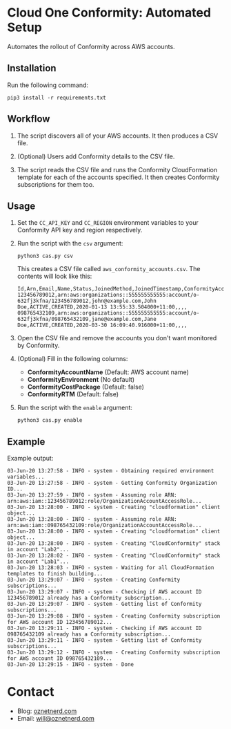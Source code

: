 # Cloud One Conformity: Automated Setup

Automates the rollout of Conformity across AWS accounts. 

## Installation

Run the following command:

```
pip3 install -r requirements.txt
```

## Workflow

1. The script discovers all of your AWS accounts. It then produces a CSV file.

2. (Optional) Users add Conformity details to the CSV file.

3. The script reads the CSV file and runs the Conformity CloudFormation template for each of the accounts specified. It then creates Conformity subscriptions for them too. 

## Usage

1. Set the `CC_API_KEY` and `CC_REGION` environment variables to your Conformity API key and region respectively.

2. Run the script with the `csv` argument:

    ```
    python3 cas.py csv
    ```

    This creates a CSV file called `aws_conformity_accounts.csv`. The contents will look like this:
    
    ```
    Id,Arn,Email,Name,Status,JoinedMethod,JoinedTimestamp,ConformityAccountName,ConformityEnvironment,ConformityCostPackage,ConformityRTM   
    123456789012,arn:aws:organizations::555555555555:account/o-632fj3kfna/123456789012,john@example.com,John Doe,ACTIVE,CREATED,2020-01-13 13:55:33.504000+11:00,,,,
    098765432109,arn:aws:organizations::555555555555:account/o-632fj3kfna/098765432109,jane@example.com,Jane Doe,ACTIVE,CREATED,2020-03-30 16:09:40.916000+11:00,,,,
    ```

3. Open the CSV file and remove the accounts you don't want monitored by Conformity. 
   
4. (Optional) Fill in the following columns:
    * **ConformityAccountName** (Default: AWS account name)
    * **ConformityEnvironment** (No default)
    * **ConformityCostPackage** (Default: false)
    * **ConformityRTM** (Default: false) 

5.  Run the script with the `enable` argument:

    ```
    python3 cas.py enable
    ```
    
## Example

Example output:

```
03-Jun-20 13:27:58 - INFO - system - Obtaining required environment variables...
03-Jun-20 13:27:58 - INFO - system - Getting Conformity Organization ID...
03-Jun-20 13:27:59 - INFO - system - Assuming role ARN: arn:aws:iam::123456789012:role/OrganizationAccountAccessRole...
03-Jun-20 13:28:00 - INFO - system - Creating "cloudformation" client object...
03-Jun-20 13:28:00 - INFO - system - Assuming role ARN: arn:aws:iam::098765432109:role/OrganizationAccountAccessRole...
03-Jun-20 13:28:00 - INFO - system - Creating "cloudformation" client object...
03-Jun-20 13:28:00 - INFO - system - Creating "CloudConformity" stack in account "Lab2"...
03-Jun-20 13:28:02 - INFO - system - Creating "CloudConformity" stack in account "Lab1"...
03-Jun-20 13:28:03 - INFO - system - Waiting for all CloudFormation templates to finish building...
03-Jun-20 13:29:07 - INFO - system - Creating Conformity subscriptions...
03-Jun-20 13:29:07 - INFO - system - Checking if AWS account ID 123456789012 already has a Conformity subscription...
03-Jun-20 13:29:07 - INFO - system - Getting list of Conformity subscriptions...
03-Jun-20 13:29:08 - INFO - system - Creating Conformity subscription for AWS account ID 123456789012...
03-Jun-20 13:29:11 - INFO - system - Checking if AWS account ID 098765432109 already has a Conformity subscription...
03-Jun-20 13:29:11 - INFO - system - Getting list of Conformity subscriptions...
03-Jun-20 13:29:12 - INFO - system - Creating Conformity subscription for AWS account ID 098765432109...
03-Jun-20 13:29:15 - INFO - system - Done
```

# Contact

* Blog: [oznetnerd.com](https://oznetnerd.com)
* Email: will@oznetnerd.com